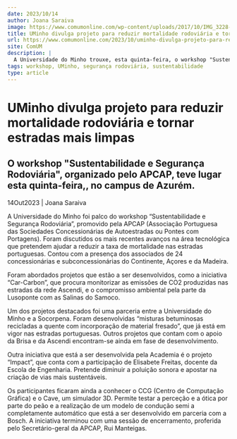```yaml
---
date: 2023/10/14
author: Joana Saraiva
image: https://www.comumonline.com/wp-content/uploads/2017/10/IMG_3228-T55-1500x1000.jpg
title: UMinho divulga projeto para reduzir mortalidade rodoviária e tornar estradas mais limpas
url: https://www.comumonline.com/2023/10/uminho-divulga-projeto-para-reduzir-mortalidade-rodoviaria-e-tornar-estradas-mais-limpas/
site: ComUM
description: |
  A Universidade do Minho trouxe, esta quinta-feira, o workshop "Sustentabilidade e Segurança Rodoviária". Uma iniciativa organizada pelo APCAP em Azurém.
tags: workshop, UMinho, segurança rodoviária, sustentabilidade
type: article
---
```



# UMinho divulga projeto para reduzir mortalidade rodoviária e tornar estradas mais limpas

## O workshop "Sustentabilidade e Segurança Rodoviária", organizado pelo APCAP, teve lugar esta quinta-feira,, no campus de Azurém.

14Out2023 | Joana Saraiva

A Universidade do Minho foi palco do workshop “Sustentabilidade e Segurança Rodoviária”, promovido pela APCAP (Associação Portuguesa das Sociedades Concessionárias de Autoestradas ou Pontes com Portagens). Foram discutidos os mais recentes avanços na área tecnológica que pretendem ajudar a reduzir a taxa de mortalidade nas estradas portuguesas. Contou com a presença dos associados de 24 concessionárias e subconcessionárias do Continente, Açores e da Madeira.

Foram abordados projetos que estão a ser desenvolvidos, como a iniciativa “Car-Carbon”, que procura monitorizar as emissões de CO2 produzidas nas estradas da rede Ascendi, e o compromisso ambiental pela parte da Lusoponte com as Salinas do Samoco.

Um dos projetos destacados foi uma parceria entre a Universidade do Minho e a Socorpena. Foram desenvolvidas “misturas betuminosas recicladas a quente com incorporação de material fresado”, que já está em vigor nas estradas portuguesas. Outros projetos que contam com o apoio da Brisa e da Ascendi encontram-se ainda em fase de desenvolvimento.

Outra iniciativa que está a ser desenvolvida pela Academia é o projeto “Impact”, que conta com a participação de Elisabete Freitas, docente da Escola de Engenharia. Pretende diminuir a poluição sonora e apostar na criação de vias mais sustentáveis.

Os participantes ficaram ainda a conhecer o CCG (Centro de Computação Gráfica) e o Cave, um simulador 3D. Permite testar a perceção e a ótica por parte do peão e a realização de um modelo de condução semi a completamente automático que está a ser desenvolvido em parceria com a Bosch. A iniciativa terminou com uma sessão de encerramento, proferida pelo Secretário-geral da APCAP, Rui Manteigas.
